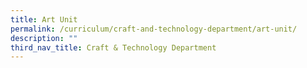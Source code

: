 ```yaml
---
title: Art Unit
permalink: /curriculum/craft-and-technology-department/art-unit/
description: ""
third_nav_title: Craft & Technology Department
---
```

